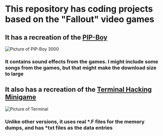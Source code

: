 # This repository has coding projects based on the "Fallout" video games

## It has a recreation of the [PIP-Boy](https://fallout.fandom.com/wiki/Pip-Boy)
![Picture of PIP-Boy 3000](https://static.wikia.nocookie.net/fallout/images/6/6b/Pip-Boy_3000Cover.png/revision/latest?cb=20181206015656)
### It contains sound effects from the games. I might include some songs from the games, but that might make the download size to large

## It also has a recreation of the [Terminal Hacking Minigame](https://fallout.fandom.com/wiki/Hacking)
![Picture of Terminal](https://static.wikia.nocookie.net/fallout/images/7/74/Terminal.jpg/revision/latest?cb=20170919035537)
### Unlike other versions, it uses real *.F files for the memory dumps, and has *txt files as the data entries
